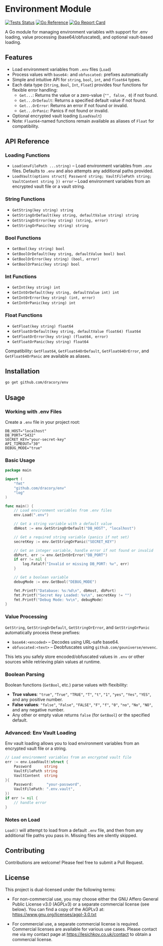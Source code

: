 # Environment Module

[![Tests Status](https://github.com/dracory/env/actions/workflows/tests.yml/badge.svg?branch=main)](https://github.com/dracory/env/actions/workflows/tests.yml)
[![Go Reference](https://pkg.go.dev/badge/github.com/dracory/env.svg)](https://pkg.go.dev/badge/github.com/dracory/env)
[![Go Report Card](https://goreportcard.com/badge/github.com/dracory/env)](https://goreportcard.com/report/github.com/dracory/env)

A Go module for managing environment variables with support for .env loading, value processing (base64/obfuscated), and optional vault-based loading.

## Features

- Load environment variables from `.env` files (`Load`)
- Process values with `base64:` and `obfuscated:` prefixes automatically
- Simple and intuitive API for `string`, `bool`, `int`, and `float64` types.
- Each data type (`String`, `Bool`, `Int`, `Float`) provides four functions for flexible error handling:
    - `Get...`: Returns the value or a zero-value (`"", false, 0`) if not found.
    - `Get...OrDefault`: Returns a specified default value if not found.
    - `Get...OrError`: Returns an error if not found or invalid.
    - `Get...OrPanic`: Panics if not found or invalid.
- Optional encrypted vault loading (`LoadVault`)
- Note: `Float64`-named functions remain available as aliases of `Float` for compatibility.

## API Reference

### Loading Functions

- `Load(envFilePath ...string)` – Load environment variables from `.env` files. Defaults to `.env` and also attempts any additional paths provided.
- `LoadVault(options struct{ Password string; VaultFilePath string; VaultContent string }) error` – Load environment variables from an encrypted vault file or a vault string.

### String Functions

- `GetString(key string) string`
- `GetStringOrDefault(key string, defaultValue string) string`
- `GetStringOrError(key string) (string, error)`
- `GetStringOrPanic(key string) string`

### Bool Functions

- `GetBool(key string) bool`
- `GetBoolOrDefault(key string, defaultValue bool) bool`
- `GetBoolOrError(key string) (bool, error)`
- `GetBoolOrPanic(key string) bool`

### Int Functions

- `GetInt(key string) int`
- `GetIntOrDefault(key string, defaultValue int) int`
- `GetIntOrError(key string) (int, error)`
- `GetIntOrPanic(key string) int`

### Float Functions

- `GetFloat(key string) float64`
- `GetFloatOrDefault(key string, defaultValue float64) float64`
- `GetFloatOrError(key string) (float64, error)`
- `GetFloatOrPanic(key string) float64`

Compatibility: `GetFloat64`, `GetFloat64OrDefault`, `GetFloat64OrError`, and `GetFloat64OrPanic` are available as aliases.

## Installation

```bash
go get github.com/dracory/env
```

## Usage

### Working with .env Files

Create a `.env` file in your project root:

```env
DB_HOST="localhost"
DB_PORT="5432"
SECRET_KEY="your-secret-key"
API_TIMEOUT="30"
DEBUG_MODE="true"
```

### Basic Usage

```go
package main

import (
	"fmt"
	"github.com/dracory/env"
	"log"
)

func main() {
	// Load environment variables from .env files
	env.Load(".env")

	// Get a string variable with a default value
	dbHost := env.GetStringOrDefault("DB_HOST", "localhost")

	// Get a required string variable (panics if not set)
	secretKey := env.GetStringOrPanic("SECRET_KEY")

	// Get an integer variable, handle error if not found or invalid
	dbPort, err := env.GetIntOrError("DB_PORT")
	if err != nil {
		log.Fatalf("Invalid or missing DB_PORT: %v", err)
	}

	// Get a boolean variable
	debugMode := env.GetBool("DEBUG_MODE")

	fmt.Printf("Database: %s:%d\n", dbHost, dbPort)
	fmt.Printf("Secret Key Loaded: %v\n", secretKey != "")
	fmt.Printf("Debug Mode: %v\n", debugMode)
}
```

### Value Processing
`GetString`, `GetStringOrDefault`, `GetStringOrError`, and `GetStringOrPanic` automatically process these prefixes:

- `base64:<encoded>` – Decodes using URL-safe base64.
- `obfuscated:<text>` – Deobfuscates using `github.com/gouniverse/envenc`.

This lets you safely store encoded/obfuscated values in `.env` or other sources while retrieving plain values at runtime.

### Boolean Parsing
Boolean functions (`GetBool`, etc.) parse values with flexibility:

- **True values**: `"true"`, `"True"`, `"TRUE"`, `"T"`, `"t"`, `"1"`, `"yes"`, `"Yes"`, `"YES"`, and any positive number.
- **False values**: `"false"`, `"False"`, `"FALSE"`, `"F"`, `"f"`, `"0"`, `"no"`, `"No"`, `"NO"`, and any negative number.
- Any other or empty value returns `false` (for `GetBool`) or the specified default.

### Advanced: Env Vault Loading
Env vault loading allows you to load environment variables from an encrypted vault file or a string.

```go
// Load environment variables from an encrypted vault file
err := env.LoadVault(struct {
    Password      string
    VaultFilePath string
    VaultContent  string
}{
    Password:      "your-password",
    VaultFilePath: ".env.vault",
})
if err != nil {
    // handle error
}
```

### Notes on Load
`Load()` will attempt to load from a default `.env` file, and then from any additional file paths you pass in. Missing files are silently skipped.

## Contributing

Contributions are welcome! Please feel free to submit a Pull Request.

## License

This project is dual-licensed under the following terms:

- For non-commercial use, you may choose either the GNU Affero General Public License v3.0 (AGPLv3) or a separate commercial license (see below). You can find a copy of the AGPLv3 at: https://www.gnu.org/licenses/agpl-3.0.txt

- For commercial use, a separate commercial license is required. Commercial licenses are available for various use cases. Please contact me via my contact page at https://lesichkov.co.uk/contact to obtain a commercial license.

